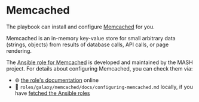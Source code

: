 <!--
SPDX-FileCopyrightText: 2021 foxcris
SPDX-FileCopyrightText: 2021 - 2024 Slavi Pantaleev
SPDX-FileCopyrightText: 2023 Julian-Samuel Gebühr
SPDX-FileCopyrightText: 2024 - 2025 Suguru Hirahara

SPDX-License-Identifier: AGPL-3.0-or-later
-->

# Memcached

The playbook can install and configure [Memcached](https://memcached.org) for you.

Memcached is an in-memory key-value store for small arbitrary data (strings, objects) from results of database calls, API calls, or page rendering.

The [Ansible role for Memcached](https://app.radicle.xyz/nodes/seed.radicle.garden/rad%3Az2arPcue4GZ6G6FY3gZexsJXqHyDs) is developed and maintained by the MASH project. For details about configuring Memcached, you can check them via:
- 🌐 [the role's documentation](https://app.radicle.xyz/nodes/seed.radicle.garden/rad%3Az2arPcue4GZ6G6FY3gZexsJXqHyDs/tree/docs/configuring-memcached.md) online
- 📁 `roles/galaxy/memcached/docs/configuring-memcached.md` locally, if you have [fetched the Ansible roles](../installing.md)
